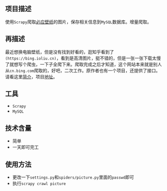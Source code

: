 ## 项目描述
使用`Scrapy`爬取[必应壁纸](https://bing.ioliu.cn)的图片，保存相关信息到`MySQL`数据库。增量爬取。

## 再描述

最近想换电脑壁纸，但是没有找到好看的，逛知乎看到了`(https://bing.ioliu.cn)`，看到是高清图片，挺不错的，但是一张一张下载太慢了就想写个爬虫，一下子全爬下来。爬取完成之后才知道，这个网站本来就是别人从`cn.bing.com`爬取的，好吧，二次工作。原作者也有一个项目，还提供了接口。请看这里[简介](https://bing.ioliu.cn/static/about.html)，项目[地址](https://github.com/xCss/bing)。

## 工具

- `Scrapy`
- `MySQL`

## 技术含量

- 简单
- 一天即可完工

## 使用方法
- 更改一下`settings.py`和`spiders/picture.py`里面的`passwd`即可
- 执行`scrapy crawl picture`